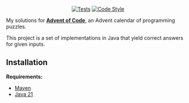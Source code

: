 <p align="center">
<a href="https://github.com/atgotreaux/advent-of-code/actions/workflows/tests.yml"><img src="https://github.com/atgotreaux/advent-of-code/workflows/Tests/badge.svg" alt="Tests"></a>
<a href="https://github.com/atgotreaux/advent-of-code/actions/workflows/code-style.yml"><img src="https://github.com/atgotreaux/advent-of-code/workflows/Code%20Style/badge.svg" alt="Code Style"></a>
</p>

My solutions for [**Advent of Code**](https://adventofcode.com/), an Advent calendar of programming puzzles.

This project is a set of implementations in Java that yield correct answers for given inputs.

## Installation

**Requirements:**

* [Maven](https://maven.apache.org/download.cgi)
* [Java 21](https://openjdk.org/projects/jdk/21/)